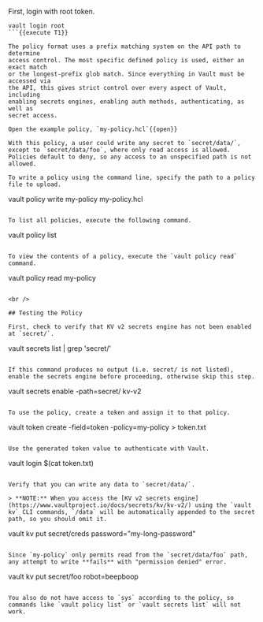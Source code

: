 First, login with root token.

```
vault login root
```{{execute T1}}

The policy format uses a prefix matching system on the API path to determine
access control. The most specific defined policy is used, either an exact match
or the longest-prefix glob match. Since everything in Vault must be accessed via
the API, this gives strict control over every aspect of Vault, including
enabling secrets engines, enabling auth methods, authenticating, as well as
secret access.

Open the example policy, `my-policy.hcl`{{open}}

With this policy, a user could write any secret to `secret/data/`, except to `secret/data/foo`, where only read access is allowed. Policies default to deny, so any access to an unspecified path is not allowed.

To write a policy using the command line, specify the path to a policy file to upload.

```
vault policy write my-policy my-policy.hcl
```{{execute T1}}

To list all policies, execute the following command.

```
vault policy list
```{{execute T1}}

To view the contents of a policy, execute the `vault policy read` command.

```
vault policy read my-policy
```{{execute T1}}

<br />

## Testing the Policy

First, check to verify that KV v2 secrets engine has not been enabled at `secret/`.

```
vault secrets list | grep 'secret/'
```{{execute T1}}

If this command produces no output (i.e. secret/ is not listed), enable the secrets engine before proceeding, otherwise skip this step.

```
vault secrets enable -path=secret/ kv-v2
```{{execute T1}}

To use the policy, create a token and assign it to that policy.

```
vault token create -field=token -policy=my-policy > token.txt
```{{execute T1}}

Use the generated token value to authenticate with Vault.

```
vault login $(cat token.txt)
```{{execute T1}}

Verify that you can write any data to `secret/data/`.

> **NOTE:** When you access the [KV v2 secrets engine](https://www.vaultproject.io/docs/secrets/kv/kv-v2/) using the `vault kv` CLI commands, `/data` will be automatically appended to the secret path, so you should omit it.

```
vault kv put secret/creds password="my-long-password"
```{{execute T1}}

Since `my-policy` only permits read from the `secret/data/foo` path, any attempt to write **fails** with "permission denied" error.

```
vault kv put secret/foo robot=beepboop
```{{execute T1}}

You also do not have access to `sys` according to the policy, so commands like `vault policy list` or `vault secrets list` will not work.
